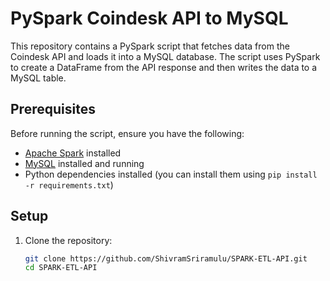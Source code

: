 # PySpark Coindesk API to MySQL

This repository contains a PySpark script that fetches data from the Coindesk API and loads it into a MySQL database. The script uses PySpark to create a DataFrame from the API response and then writes the data to a MySQL table.

## Prerequisites

Before running the script, ensure you have the following:

- [Apache Spark](https://spark.apache.org/downloads.html) installed
- [MySQL](https://dev.mysql.com/downloads/) installed and running
- Python dependencies installed (you can install them using `pip install -r requirements.txt`)

## Setup

1. Clone the repository:

   ```bash
   git clone https://github.com/ShivramSriramulu/SPARK-ETL-API.git
   cd SPARK-ETL-API


